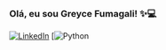 ### Olá, eu sou Greyce Fumagali! ✨💻

[![LinkedIn](https://img.shields.io/badge/LinkedIn-0077B5?style=for-the-badge&logo=linkedin&logoColor=white)](https://www.linkedin.com/in/greyce-fumagali-2a276622b)
[![Python](https://img.shields.io/badge/Python-3776AB?style=for-the-badge&logo=python&logoColor=white)
